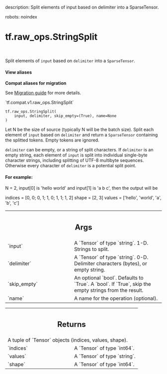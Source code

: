 description: Split elements of input based on delimiter into a SparseTensor.

robots: noindex

# tf.raw_ops.StringSplit

<!-- Insert buttons and diff -->

<table class="tfo-notebook-buttons tfo-api nocontent" align="left">

</table>



Split elements of `input` based on `delimiter` into a `SparseTensor`.

<section class="expandable">
  <h4 class="showalways">View aliases</h4>
  <p>
<b>Compat aliases for migration</b>
<p>See
<a href="https://www.tensorflow.org/guide/migrate">Migration guide</a> for
more details.</p>
<p>`tf.compat.v1.raw_ops.StringSplit`</p>
</p>
</section>

<pre class="devsite-click-to-copy prettyprint lang-py tfo-signature-link">
<code>tf.raw_ops.StringSplit(
    input, delimiter, skip_empty=(True), name=None
)
</code></pre>



<!-- Placeholder for "Used in" -->

Let N be the size of source (typically N will be the batch size). Split each
element of `input` based on `delimiter` and return a `SparseTensor`
containing the splitted tokens. Empty tokens are ignored.

`delimiter` can be empty, or a string of split characters. If `delimiter` is an
 empty string, each element of `input` is split into individual single-byte
 character strings, including splitting of UTF-8 multibyte sequences. Otherwise
 every character of `delimiter` is a potential split point.

#### For example:

N = 2, input[0] is 'hello world' and input[1] is 'a b c', then the output
will be

indices = [0, 0;
           0, 1;
           1, 0;
           1, 1;
           1, 2]
shape = [2, 3]
values = ['hello', 'world', 'a', 'b', 'c']



<!-- Tabular view -->
 <table class="responsive fixed orange">
<colgroup><col width="214px"><col></colgroup>
<tr><th colspan="2"><h2 class="add-link">Args</h2></th></tr>

<tr>
<td>
`input`
</td>
<td>
A `Tensor` of type `string`. 1-D. Strings to split.
</td>
</tr><tr>
<td>
`delimiter`
</td>
<td>
A `Tensor` of type `string`.
0-D. Delimiter characters (bytes), or empty string.
</td>
</tr><tr>
<td>
`skip_empty`
</td>
<td>
An optional `bool`. Defaults to `True`.
A `bool`. If `True`, skip the empty strings from the result.
</td>
</tr><tr>
<td>
`name`
</td>
<td>
A name for the operation (optional).
</td>
</tr>
</table>



<!-- Tabular view -->
 <table class="responsive fixed orange">
<colgroup><col width="214px"><col></colgroup>
<tr><th colspan="2"><h2 class="add-link">Returns</h2></th></tr>
<tr class="alt">
<td colspan="2">
A tuple of `Tensor` objects (indices, values, shape).
</td>
</tr>
<tr>
<td>
`indices`
</td>
<td>
A `Tensor` of type `int64`.
</td>
</tr><tr>
<td>
`values`
</td>
<td>
A `Tensor` of type `string`.
</td>
</tr><tr>
<td>
`shape`
</td>
<td>
A `Tensor` of type `int64`.
</td>
</tr>
</table>

